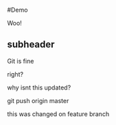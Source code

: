 #Demo

Woo!

## subheader ##

Git is fine

right?

why isnt this updated?

git push origin master

this was changed on feature branch